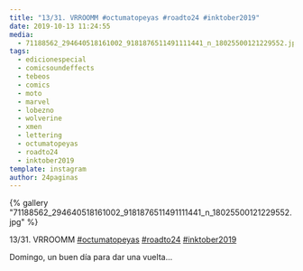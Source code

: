 ```yaml
---
title: "13/31. VRROOMM #octumatopeyas #roadto24 #inktober2019"
date: 2019-10-13 11:24:55
media: 
  - 71188562_294640518161002_9181876511491111441_n_18025500121229552.jpg
tags: 
  - edicionespecial
  - comicsoundeffects
  - tebeos
  - comics
  - moto
  - marvel
  - lobezno
  - wolverine
  - xmen
  - lettering
  - octumatopeyas
  - roadto24
  - inktober2019
template: instagram
author: 24paginas
---
```


{% gallery "71188562_294640518161002_9181876511491111441_n_18025500121229552.jpg" %}

13/31. VRROOMM [#octumatopeyas](/tags/octumatopeyas) [#roadto24](/tags/roadto24) [#inktober2019](/tags/inktober2019)

Domingo, un buen día para dar una vuelta...
